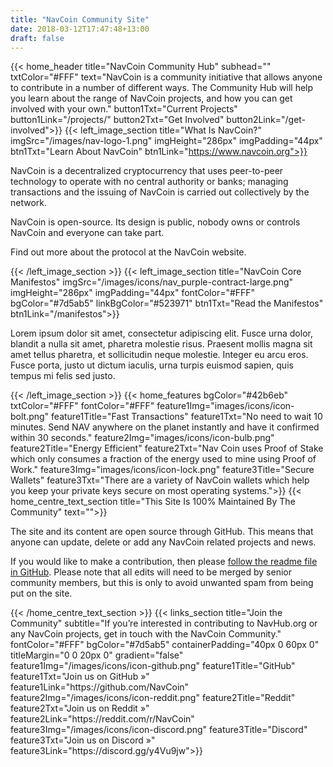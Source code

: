 ```yaml
---
title: "NavCoin Community Site"
date: 2018-03-12T17:47:48+13:00
draft: false
---
```

{{< home_header
    title="NavCoin Community Hub"
    subhead=""
    txtColor="#FFF"
    text="NavCoin is a community initiative that allows anyone to contribute in a number of different ways. The Community Hub will help you learn about the range of NavCoin projects, and how you can get involved with your own."
    button1Txt="Current Projects"
    button1Link="/projects/"
    button2Txt="Get Involved"
    button2Link="/get-involved">}}
{{< left_image_section
    title="What Is NavCoin?"
    imgSrc="/images/nav-logo-1.png"
    imgHeight="286px"
    imgPadding="44px"
    btn1Txt="Learn About NavCoin"
    btn1Link="https://www.navcoin.org">}}
    <p>NavCoin is a decentralized cryptocurrency that uses peer-to-peer technology to operate with no central authority or banks; managing transactions and the issuing of NavCoin is carried out collectively by the network.</p>
    <p>NavCoin is open-source. Its design is public, nobody owns or controls NavCoin and everyone can take part.</p>
    <p>Find out more about the protocol at the NavCoin website.</p>
{{< /left_image_section >}}
{{< left_image_section
    title="NavCoin Core Manifestos"
    imgSrc="/images/icons/nav_purple-contract-large.png"
    imgHeight="286px"
    imgPadding="44px"
    fontColor="#FFF"
    bgColor="#7d5ab5"
    linkBgColor="#523971"
    btn1Txt="Read the Manifestos"
    btn1Link="/manifestos">}}
    <p>Lorem ipsum dolor sit amet, consectetur adipiscing elit. Fusce urna dolor, blandit a nulla sit amet, pharetra molestie risus. Praesent mollis magna sit amet tellus pharetra, et sollicitudin neque molestie. Integer eu arcu eros. Fusce porta, justo ut dictum iaculis, urna turpis euismod sapien, quis tempus mi felis sed justo.</p>
{{< /left_image_section >}}
{{< home_features
    bgColor="#42b6eb"
    txtColor="#FFF"
    fontColor="#FFF"
    feature1Img="images/icons/icon-bolt.png"
    feature1Title="Fast Transactions"
    feature1Txt="No need to wait 10 minutes. Send NAV anywhere on the planet instantly and have it confirmed within 30 seconds."
    feature2Img="images/icons/icon-bulb.png"
    feature2Title="Energy Efficient"
    feature2Txt="Nav Coin uses Proof of Stake which only consumes a fraction of the energy used to mine using Proof of Work."
    feature3Img="images/icons/icon-lock.png"
    feature3Title="Secure Wallets"
    feature3Txt="There are a variety of NavCoin wallets which help you keep your private keys secure on most operating systems.">}}
{{< home_centre_text_section
    title="This Site Is 100% Maintained By The Community"
    text="">}}
<p>The site and its content are open source through GitHub. This means that anyone can update, delete or add any NavCoin related projects and news.
<p> If you would like to make a contribution, then please <a href="https://github.com/NAVCoin/nav-community-site">follow the readme file in GitHub</a>. Please note that all edits will need to be merged by senior community members, but this is only to avoid unwanted spam from being put on the site.</p>
{{< /home_centre_text_section >}}
{{< links_section
    title="Join the Community"
    subtitle="If you’re interested in contributing to NavHub.org or any NavCoin projects, get in touch with the NavCoin Community."
    fontColor="#FFF"
    bgColor="#7d5ab5"
    containerPadding="40px 0 60px 0"
    titleMargin="0 0 20px 0"
    gradient="false"
    feature1Img="/images/icons/icon-github.png"
    feature1Title="GitHub"
    feature1Txt="Join us on GitHub »"
    feature1Link="https://github.com/NavCoin"
    feature2Img="/images/icons/icon-reddit.png"
    feature2Title="Reddit"
    feature2Txt="Join us on Reddit »"
    feature2Link="https://reddit.com/r/NavCoin"
    feature3Img="/images/icons/icon-discord.png"
    feature3Title="Discord"
    feature3Txt="Join us on Discord »"
    feature3Link="https://discord.gg/y4Vu9jw">}}
